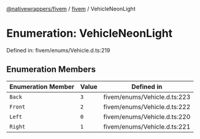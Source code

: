 [@nativewrappers/fivem](../../README.md) / [fivem](../README.md) / VehicleNeonLight

# Enumeration: VehicleNeonLight

Defined in: fivem/enums/Vehicle.d.ts:219

## Enumeration Members

| Enumeration Member | Value | Defined in |
| ------ | ------ | ------ |
| <a id="back"></a> `Back` | `3` | fivem/enums/Vehicle.d.ts:223 |
| <a id="front"></a> `Front` | `2` | fivem/enums/Vehicle.d.ts:222 |
| <a id="left"></a> `Left` | `0` | fivem/enums/Vehicle.d.ts:220 |
| <a id="right"></a> `Right` | `1` | fivem/enums/Vehicle.d.ts:221 |
